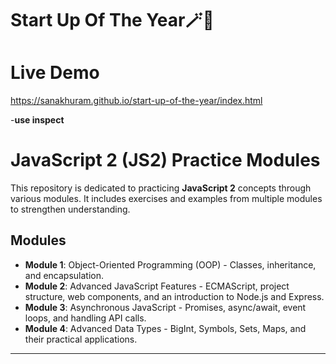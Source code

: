 # Start Up Of The Year🪄🐞
# Live Demo
https://sanakhuram.github.io/start-up-of-the-year/index.html

-**use inspect**

# JavaScript 2 (JS2) Practice Modules

This repository is dedicated to practicing **JavaScript 2** concepts through various modules. It includes exercises and examples from multiple modules to strengthen understanding.

## Modules

- **Module 1**: Object-Oriented Programming (OOP) - Classes, inheritance, and encapsulation.
- **Module 2**: Advanced JavaScript Features - ECMAScript, project structure, web components, and an introduction to Node.js and Express.
- **Module 3**: Asynchronous JavaScript - Promises, async/await, event loops, and handling API calls.
- **Module 4**: Advanced Data Types - BigInt, Symbols, Sets, Maps, and their practical applications.

---

